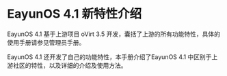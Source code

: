 # EayunOS 4.1 新特性介绍

EayunOS 4.1 基于上游项目 oVirt 3.5 开发，囊括了上游的所有功能特性，具体的使用手册请参见管理员手册。

EayunOS 4.1 还开发了自己的功能特性，本手册介绍了EayunOS 4.1 中区别于上游社区的特性，以及详细的介绍及使用方法。
